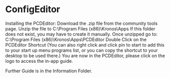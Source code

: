 # ConfigEditor

Installing the PCDEditor:
Download the .zip file from the community tools page.
Unzip the file to C:\Program Files (x86)\Kronos\Apps
If this folder does not exist, you may have to create it manually.
Once unzipped go to: C:\Program Files (x86)\Kronos\Apps\PCDEditor
Double Click on the PCDEditor Shortcut
(You can also right click and click pin to start to add this to your start up menu programs list, or you can copy the shortcut to your desktop to be used there.)
You are now in the PCDEditor, please click on the logo to access the in-app guide. 

Further Guide is in the Information Folder.
